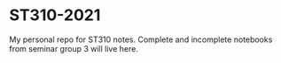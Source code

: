 # ST310-2021
My personal repo for ST310 notes. Complete and incomplete notebooks from seminar group 3 will live here. 
